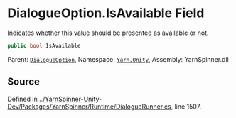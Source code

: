 # DialogueOption.IsAvailable Field

Indicates whether this value should be presented as available
or not.


```csharp
public bool IsAvailable
```



<div class="class-metadata">

Parent: [`DialogueOption`](/api/csharp/yarn.unity/dialogueoption.md), Namespace: [`Yarn.Unity`](/api/csharp/yarn.unity/README.md), Assembly: YarnSpinner.dll
</div>

## Source
Defined in [../YarnSpinner-Unity-Dev/Packages/YarnSpinner/Runtime/DialogueRunner.cs](https://github.com/YarnSpinnerTool/YarnSpinner-Unity//blob/develop/Runtime/DialogueRunner.cs#L1507), line 1507.
